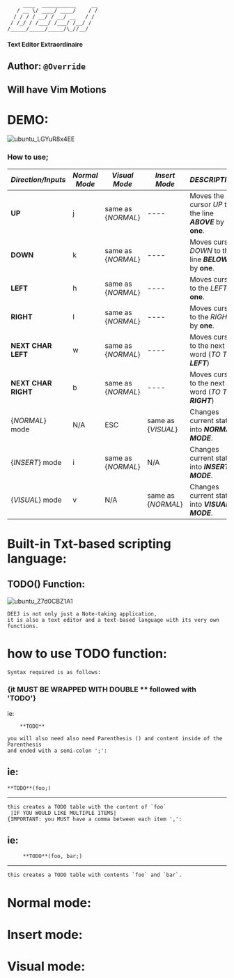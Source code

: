 
         ____  ___________     __
       / __ \/ ____/ ____/    / /
      / / / / __/ / __/ __   / / 
     / /_/ / /___/ /___/ /__/ /  
    /_____/_____/_____/\_//__/  
   #### Text Editor Extraordinaire
   ## Author: ```@Override```

## Will have Vim Motions
# DEMO:
![ubuntu_LGYuR8x4EE](https://github.com/user-attachments/assets/4c6d22d8-7583-4079-9992-f0ebe3ebbd4e)

### How to use;
| ***Direction/Inputs*** | ***Normal** Mode* | ***Visual** Mode* | ***Insert** Mode* | ***DESCRIPTION***|
|------------------|------------|-------------|-------------|-------------------------------------------|
| **UP**| j | same as {*NORMAL*}| ---- | Moves the cursor *UP* to the line ***ABOVE*** by **one**.|
|**DOWN**|k|same as {*NORMAL*}|----| Moves cursor *DOWN* to the line ***BELOW*** by **one**.|
|**LEFT**| h | same as {*NORMAL*} | ---- | Moves cursor to the *LEFT* by **one**.|
|**RIGHT**| l | same as {*NORMAL*} | ---- | Moves cursor to the *RIGHT* by **one**.|
|**NEXT CHAR LEFT** | w | same as {*NORMAL*} | ---- | Moves cursor to the next word (*TO THE* ***__LEFT__***)|
|**NEXT CHAR RIGHT** | b | same as {*NORMAL*} | ---- | Moves cursor to the next word (*TO THE* ***__RIGHT__***)|
|{*NORMAL*} mode| N/A | ESC | same as {*VISUAL*} | Changes current state into ***NORMAL MODE***. |
|{*INSERT*} mode| i | same as {*NORMAL*} | N/A| Changes current state into ***INSERT MODE***.| 
|{*VISUAL*} mode| v | N/A | same as {*NORMAL*}| Changes current state into ***VISUAL MODE***.|
# Built-in Txt-based scripting language:

## **TODO**() Function:

![ubuntu_Z7d0CBZ1A1](https://github.com/user-attachments/assets/4e164541-cc0b-4dfc-8073-961568486f28)

    DEEJ is not only just a Note-taking application,
    it is also a text editor and a text-based language with its very own functions.
# how to use TODO function:
    Syntax required is as follows:
    
### {it MUST BE WRAPPED WITH DOUBLE ** followed with 'TODO'}
ie:
    
        **TODO**

    you will also need also need Parenthesis () and content inside of the Parenthesis 
    and ended with a semi-colon ';':
ie: 
-----------------------------------------------------------------------------------------------------------------------------------------
    **TODO**(foo;)
-----------------------------------------------------------------------------------------------------------------------------------------
    this creates a TODO table with the content of `foo`
     |IF YOU WOULD LIKE MULTIPLE ITEMS|
    {IMPORTANT: you MUST have a comma between each item ',':
ie:
----------------------------------------------------------------------------------------------------------------------------------------- 
         **TODO**(foo, bar;)
-----------------------------------------------------------------------------------------------------------------------------------------
    this creates a TODO table with contents `foo` and `bar`.

# Normal mode:

# Insert mode:

# Visual mode:

